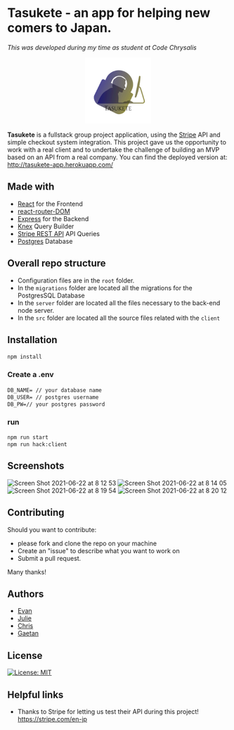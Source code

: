 # Tasukete - an app for helping new comers to Japan.

*This was developed during my time as student at Code Chrysalis*

<p align="center">
    <img src="public/asset/logo.png" width="150px">
</p>

**Tasukete** is a fullstack group project application, using the [Stripe](https://stripe.com/en-jp) API and simple checkout system integration.
    This project gave us the opportunity to work with a real client and to undertake the challenge of building an MVP based on an API from
    a real company. You can find the deployed version at: <http://tasukete-app.herokuapp.com/>

## Made with
* [React](https://reactjs.org/) for the Frontend
* [react-router-DOM](https://www.npmjs.com/package/react-router-dom) 
* [Express](https://expressjs.com/) for the Backend
* [Knex](http://knexjs.org) Query Builder
* [Stripe REST API](https://stripe.com/docs/api) API Queries
* [Postgres](https://www.postgresql.org) Database

## Overall repo structure
* Configuration files are in the `root` folder.
* In the `migrations` folder are located all the migrations for the PostgresSQL Database
* In the `server` folder are located all the files necessary to the back-end node server.
* In the `src` folder are located all the source files related with the `client`

## Installation

```
npm install 
```

### Create a .env

```
DB_NAME= // your database name
DB_USER= // postgres username
DB_PW=// your postgres password
```

### run

```
npm run start
npm run hack:client
```

## Screenshots

![Screen Shot 2021-06-22 at 8 12 53](https://user-images.githubusercontent.com/66731438/122840234-ac745f80-d334-11eb-8f91-0ad031e49e3f.png)
![Screen Shot 2021-06-22 at 8 14 05](https://user-images.githubusercontent.com/66731438/122840239-ada58c80-d334-11eb-877a-f255e36f398b.png)
![Screen Shot 2021-06-22 at 8 19 54](https://user-images.githubusercontent.com/66731438/122840240-ae3e2300-d334-11eb-8d96-0b2aa1552dd5.png)
![Screen Shot 2021-06-22 at 8 20 12](https://user-images.githubusercontent.com/66731438/122840241-af6f5000-d334-11eb-8fbd-ead8867c37f1.png)


## Contributing

Should you want to contribute:
* please fork and clone the repo on your machine
* Create an "issue" to describe what you want to work on
* Submit a pull request.

Many thanks!

## Authors

* [Evan](https://github.com/Evomatic)
* [Julie](https://github.com/dawndarkness)
* [Chris](https://github.com/Chris-Ack)
* [Gaetan](https://github.com/GaetanKarst)

## License

[![License: MIT](https://img.shields.io/badge/License-MIT-yellow.svg)](https://opensource.org/licenses/MIT)

## Helpful links

* Thanks to Stripe for letting us test their API during this project! <https://stripe.com/en-jp>

